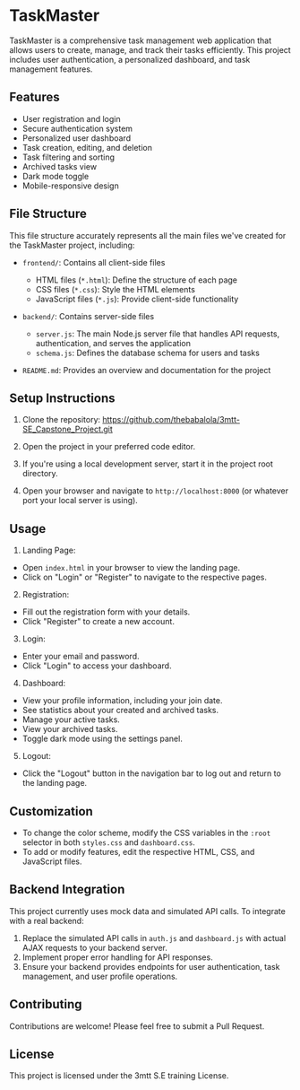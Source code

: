 # TaskMaster

TaskMaster is a comprehensive task management web application that allows users to create, manage, and track their tasks efficiently. This project includes user authentication, a personalized dashboard, and task management features.


## Features

- User registration and login
- Secure authentication system
- Personalized user dashboard
- Task creation, editing, and deletion
- Task filtering and sorting
- Archived tasks view
- Dark mode toggle
- Mobile-responsive design


## File Structure

This file structure accurately represents all the main files we've created for the TaskMaster project, including:

- `frontend/`: Contains all client-side files
  - HTML files (`*.html`): Define the structure of each page
  - CSS files (`*.css`): Style the HTML elements
  - JavaScript files (`*.js`): Provide client-side functionality

- `backend/`: Contains server-side files
  - `server.js`: The main Node.js server file that handles API requests, authentication, and serves the application
  - `schema.js`: Defines the database schema for users and tasks

- `README.md`: Provides an overview and documentation for the project


## Setup Instructions

1. Clone the repository:
https://github.com/thebabalola/3mtt-SE_Capstone_Project.git


2. Open the project in your preferred code editor.

3. If you're using a local development server, start it in the project root directory. 

4. Open your browser and navigate to `http://localhost:8000` (or whatever port your local server is using).


## Usage

1. Landing Page:
- Open `index.html` in your browser to view the landing page.
- Click on "Login" or "Register" to navigate to the respective pages.

2. Registration:
- Fill out the registration form with your details.
- Click "Register" to create a new account.

3. Login:
- Enter your email and password.
- Click "Login" to access your dashboard.

4. Dashboard:
- View your profile information, including your join date.
- See statistics about your created and archived tasks.
- Manage your active tasks.
- View your archived tasks.
- Toggle dark mode using the settings panel.

5. Logout:
- Click the "Logout" button in the navigation bar to log out and return to the landing page.


## Customization

- To change the color scheme, modify the CSS variables in the `:root` selector in both `styles.css` and `dashboard.css`.
- To add or modify features, edit the respective HTML, CSS, and JavaScript files.


## Backend Integration

This project currently uses mock data and simulated API calls. To integrate with a real backend:

1. Replace the simulated API calls in `auth.js` and `dashboard.js` with actual AJAX requests to your backend server.
2. Implement proper error handling for API responses.
3. Ensure your backend provides endpoints for user authentication, task management, and user profile operations.


## Contributing

Contributions are welcome! Please feel free to submit a Pull Request.


## License

This project is licensed under the 3mtt S.E training License.